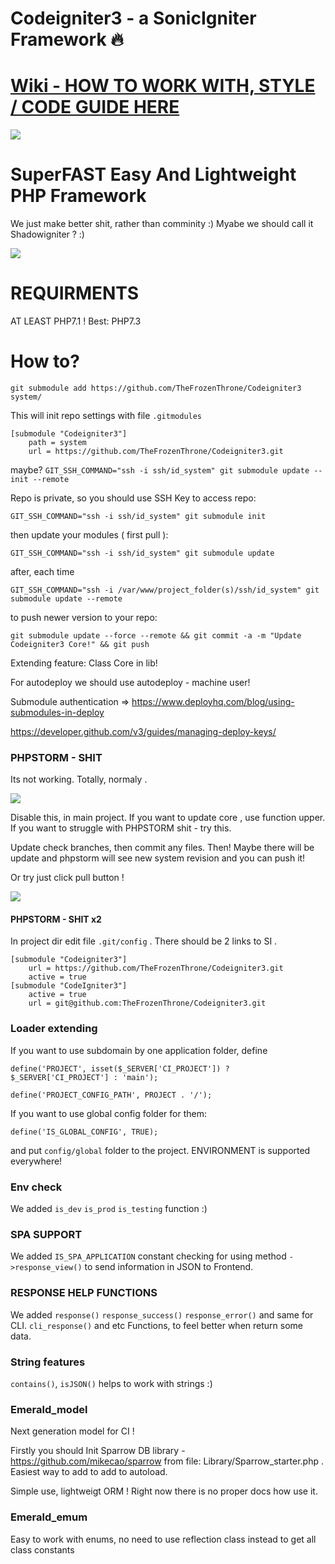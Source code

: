 # Codeigniter3 - a SonicIgniter Framework 🔥

# [Wiki - HOW TO WORK WITH, STYLE / CODE GUIDE HERE](https://github.com/TheFrozenThrone/Codeigniter3/wiki/CODE-GUIDE-%5C-STYLE)

![](https://media3.giphy.com/media/KctGIT2JHvVRC7ESeR/giphy.gif)

# SuperFAST Easy And Lightweight PHP Framework  


We just make better shit, rather than comminity :) Myabe we should call it Shadowigniter ? :)

![](https://media1.tenor.com/images/64e1b9b4745048fb2d51d23f241298ee/tenor.gif?itemid=10523126)

# REQUIRMENTS

AT LEAST PHP7.1 ! Best: PHP7.3


# How to?

```git submodule add https://github.com/TheFrozenThrone/Codeigniter3 system/```

This will init repo settings with file `.gitmodules`
```
[submodule "Codeigniter3"]
	path = system
	url = https://github.com/TheFrozenThrone/Codeigniter3.git
```
maybe?
`GIT_SSH_COMMAND="ssh -i ssh/id_system" git submodule update --init --remote`


Repo is private, so you should use SSH Key to access repo:



`GIT_SSH_COMMAND="ssh -i ssh/id_system" git submodule init`

then update your modules ( first pull ):

`GIT_SSH_COMMAND="ssh -i ssh/id_system" git submodule update`

after, each time 

`GIT_SSH_COMMAND="ssh -i /var/www/project_folder(s)/ssh/id_system" git submodule update --remote`


to push newer version to your repo:


`git submodule update --force --remote && git commit -a -m "Update Codeigniter3 Core!" && git push`


Extending feature: Class Core in lib! 

For autodeploy we should use autodeploy - machine user! 

Submodule authentication => https://www.deployhq.com/blog/using-submodules-in-deploy

https://developer.github.com/v3/guides/managing-deploy-keys/

### PHPSTORM - SHIT 

Its not working. Totally, normaly . 

![](https://i.gyazo.com/60b26ad21df10a278a6f22a8814a570d.png) 

Disable this, in main project. If you want to update core , use function upper. If you want to struggle with PHPSTORM shit - try this.

Update check branches, then commit any files. Then! Maybe there will be update and phpstorm will see new system revision and you can push it!

Or try just click pull button ! 

![](https://i.gyazo.com/501142f2b96401adf77c341a3d159d37.png)

#### PHPSTORM - SHIT x2

In project dir edit file `.git/config` . There should be 2 links to SI .

```
[submodule "Codeigniter3"]
	url = https://github.com/TheFrozenThrone/Codeigniter3.git
	active = true
[submodule "CodeIgniter3"]
	active = true
	url = git@github.com:TheFrozenThrone/Codeigniter3.git
```


### Loader extending

If you want to use subdomain by one application folder, define

`define('PROJECT', isset($_SERVER['CI_PROJECT']) ? $_SERVER['CI_PROJECT'] : 'main');`

`define('PROJECT_CONFIG_PATH', PROJECT . '/');`

If you want to use global config folder for them: 

`define('IS_GLOBAL_CONFIG', TRUE);` 

and put `config/global` folder to the project. ENVIRONMENT is supported everywhere!

### Env check

We added `is_dev` `is_prod` `is_testing` function :)

### SPA SUPPORT

We added `IS_SPA_APPLICATION`  constant checking for using method `->response_view()` to send information in JSON to Frontend.


### RESPONSE HELP FUNCTIONS

We added `response()` `response_success()` `response_error()` and same for CLI. `cli_response()` and etc Functions, to feel better when return some data.



### String features 

`contains()`, `isJSON()` helps to work with strings :) 


### Emerald_model 

Next generation model for CI !

Firstly you should Init Sparrow DB library - https://github.com/mikecao/sparrow from file: Library/Sparrow_starter.php . Easiest way to add to add to autoload. 

Simple use, lightweigt ORM ! Right now there is no proper docs how use it.

### Emerald_emum 

Easy to work with enums, no need to use reflection class instead to get all class constants 

